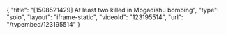 {
    "title": "[1508521429] At least two killed in Mogadishu bombing",
    "type": "solo",
    "layout": "iframe-static",
    "videoId": "123195514",
    "url": "\/tvpembed\/123195514"
}